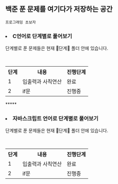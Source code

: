 <h2>백준 푼 문제를 여기다가 저장하는 공간</h2>

```
프로그래밍 초보자 
```

<h3><li>C언어로 단계별로 풀어보기</li></h3>
<p>단계별로 푼 문제들은 현재 📁단계📁 폴더 안에 있습니다.</p>
<br>
<table>
  <th>
    단계
  </th>
  <th>
    내용
  </th>
  <th>
    진행단계
  </th>
  <tr><!--첫번째 줄-->
    <td>1</td>
    <td>입출력과 사칙연산</td>
    <td>완료</td>
  </tr>
  <tr>
    <td>2</td>
    <td>if문</td>
    <td>진행중</td>
  </tr>
</table>
*****
<h3><li>자바스크립트 언어로 단계별로 풀어보기</li></h3>



<p>단계별로 푼 문제들은 현재 📁단계📁 폴더 안에 있습니다.</p>
<br>
<table>
  <th>
    단계
  </th>
  <th>
    내용
  </th>
  <th>
    진행단계
  </th>
  <tr><!--첫번째 줄-->
    <td>1</td>
    <td>입출력과 사칙연산</td>
    <td>완료</td>
  </tr>
  <tr>
    <td>2</td>
    <td>if문</td>
    <td>진행중</td>
  </tr>
</table>
